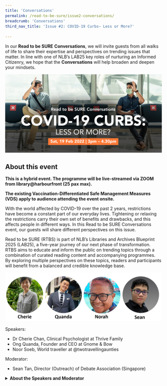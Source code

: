 ```yaml
---
title: 'Conversations'
permalink: /read-to-be-sure/issue2-conversations/
breadcrumb: 'Conversations'
third_nav_title: 'Issue #2: COVID-19 Curbs— Less or More?'

---
```


In our **Read to be SURE** **Conversations**, we will invite guests from all walks of life to share their expertise and perspectives on trending issues that matter. In line with one of NLB’s LAB25 key roles of nurturing an Informed Citizenry, we hope that the **Conversations** will help broaden and deepen your mindsets.  

<a href="https://www.eventbrite.com/e/covid-19-curbs-less-or-more-read-to-be-sure-tickets-249930527937?aff=ebdssbdestsearch&keep_tld=1">![](../images/rtbs2-convo2.jpg)</a>

## About this event

**This is a hybrid event. The programme will be live-streamed via ZOOM from library@harbourfront (25 pax max).**

**The existing Vaccination-Differentiated Safe Management Measures (VDS) apply to audience attending the event onsite.**



With the world affected by COVID-19 over the past 2 years, restrictions have become a constant part of our everyday lives. Tightening or relaxing the restrictions carry their own set of benefits and drawbacks, and this affects people in different ways. In this Read to be SURE Conversations event, our guests will share different perspectives on this issue.

 

Read to be SURE (RTBS) is part of NLB’s Libraries and Archives Blueprint 2025 (LAB25), a five-year journey of our next phase of transformation. RTBS aims to educate and inform the public on trending topics through a combination of curated reading content and accompanying programmes. By exploring multiple perspectives on these topics, readers and participants will benefit from a balanced and credible knowledge base.

![](../images/RTBS-convo2-speakers.JPG) 

Speakers:

- Dr Cherie Chan, Clinical Psychologist at Thrive Family
- Ong Quanda, Founder and CEO at Gnome & Bow
- Noor Soeb, World traveller at @twotravellingaunties

 

Moderator:

- Sean Tan, Director (Outreach) of Debate Association (Singapore)



<details> <summary><b>About the Speakers and Moderator</b></summary>
    <p> **Dr Cherie Chan** is a clinical psychologist at Thrive Family. She is registered with the Singapore Register of Psychologist (SRP) and is an SRP approved clinical supervisor. With nearly a decade of experience in public and private mental health settings across Singapore and Australia, Cherie has worked extensively with adolescents and adults presenting with a range of psychological issues. She is the current President of the Singapore Psychological Society and holds various roles in the international psychology scene including being the Secretary for the Asia Pacific Psychology Alliance (APPA), and represents psychologists in Singapore as a member of the ASEAN Regional Union of Psychological Societies (ARUPS).</p>
<p>**Quanda Ong** is the founder and CEO at Gnome & Bow, renowned for its unique bags and wallet designs inspired by storybook classics. Over the years, Quanda has grown his brand’s presence to 9 countries and over 40 point-of-sales internationally. He was awarded as Finalist for Designer of the Year (Accessories) in 2017 and has successfully launched numerous collaborative collections with global corporations such as American Express, Tiger Beer and Knight Frank.</p>
    <p>**Noor Soeb** (Norah) is one half of the duo, 2TravellingAunties who travelled to 3 continents, 27 countries in 2 years from 2019 till 2021. Norah chose the road less trodden, driving and living in a motorhome through Europe, United Kingdom, North Africa and Turkey, while smashing stereotypes with every mile on the clock. 5 lockdowns, multiple PCR tests and denied entries at borders despite having the second most powerful passport in the world, Norah is planning and preparing her next road adventure.</p>
<p>**Sean Tan** is the Outreach Director at Debate Association (Singapore) and a second year student at Singapore Polytechnic. Sean has represented his school in debating tournaments around the world and adjudicated at local tournaments, including the Singapore Secondary Schools Debating Championship and NYP's Inter-school Tournament. Since joining DA(S), Sean has worked on several projects including Youth Debate Open and December Debate Camp. In school, Sean is the President of the Singapore Polytechnic Debating Club, conducting weekly trainings for aspiring debaters.    </p>





![](../images/rtbs2-visualmap.jpg)


